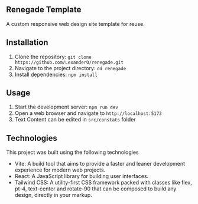 ## Renegade Template

A custom responsive web design site template for reuse.

## Installation

1. Clone the repository: `git clone https://github.com/LexanderO/renegade.git`
2. Navigate to the project directory: `cd renegade`
3. Install dependencies: `npm install`

## Usage
 
1. Start the development server: `npm run dev`
2. Open a web browser and navigate to `http://localhost:5173`
3. Text Content can be edited in `src/constats` folder

## Technologies

This project was built using the following technologies

- Vite: A build tool that aims to provide a faster and leaner development experience for modern web projects.
- React: A JavaScript library for building user interfaces.
- Tailwind CSS: A utility-first CSS framework packed with classes like flex, pt-4, text-center and rotate-90 that can be composed to build any design, directly in your markup.